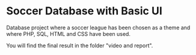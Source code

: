 # Soccer Database with Basic UI
Database project where a soccer league has been chosen as a theme and where PHP, SQL, HTML and CSS have been used.


You will find the final result in the folder "video  and report".

